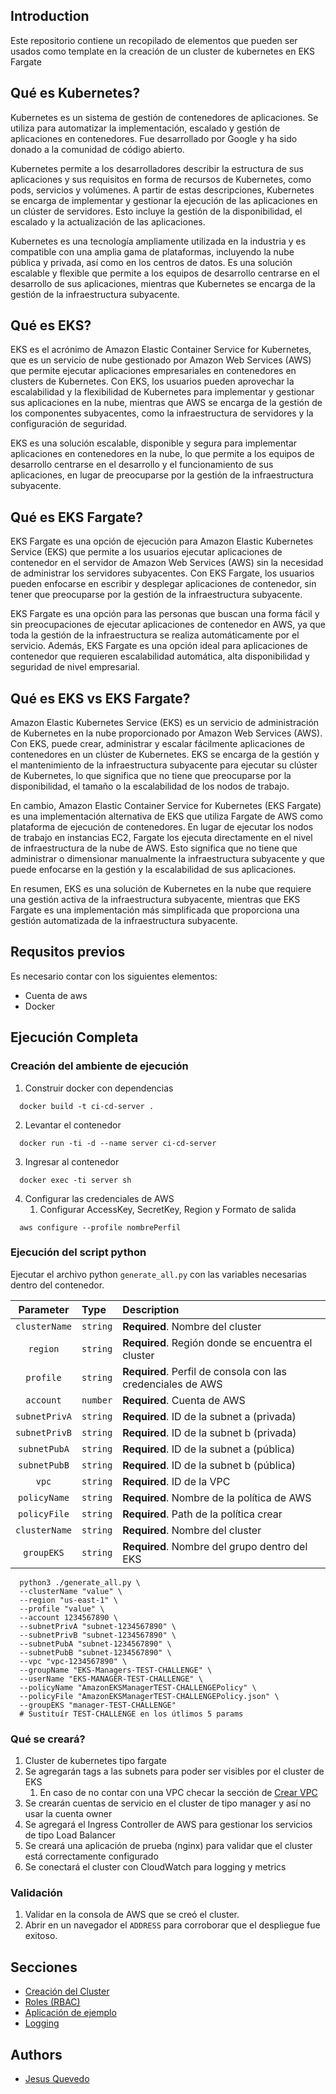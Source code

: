 ## Introduction
Este repositorio contiene un recopilado de elementos que pueden ser usados como template en la creación de un cluster de
kubernetes en EKS Fargate

## Qué es Kubernetes?
Kubernetes es un sistema de gestión de contenedores de aplicaciones. Se utiliza para automatizar la implementación, escalado y gestión de aplicaciones en contenedores. Fue desarrollado por Google y ha sido donado a la comunidad de código abierto.

Kubernetes permite a los desarrolladores describir la estructura de sus aplicaciones y sus requisitos en forma de recursos de Kubernetes, como pods, servicios y volúmenes. A partir de estas descripciones, Kubernetes se encarga de implementar y gestionar la ejecución de las aplicaciones en un clúster de servidores. Esto incluye la gestión de la disponibilidad, el escalado y la actualización de las aplicaciones.

Kubernetes es una tecnología ampliamente utilizada en la industria y es compatible con una amplia gama de plataformas, incluyendo la nube pública y privada, así como en los centros de datos. Es una solución escalable y flexible que permite a los equipos de desarrollo centrarse en el desarrollo de sus aplicaciones, mientras que Kubernetes se encarga de la gestión de la infraestructura subyacente.


## Qué es EKS?
EKS es el acrónimo de Amazon Elastic Container Service for Kubernetes, que es un servicio de nube gestionado por Amazon Web Services (AWS) que permite ejecutar aplicaciones empresariales en contenedores en clusters de Kubernetes. Con EKS, los usuarios pueden aprovechar la escalabilidad y la flexibilidad de Kubernetes para implementar y gestionar sus aplicaciones en la nube, mientras que AWS se encarga de la gestión de los componentes subyacentes, como la infraestructura de servidores y la configuración de seguridad.

EKS es una solución escalable, disponible y segura para implementar aplicaciones en contenedores en la nube, lo que permite a los equipos de desarrollo centrarse en el desarrollo y el funcionamiento de sus aplicaciones, en lugar de preocuparse por la gestión de la infraestructura subyacente.

## Qué es EKS Fargate?
EKS Fargate es una opción de ejecución para Amazon Elastic Kubernetes Service (EKS) que permite a los usuarios ejecutar aplicaciones de contenedor en el servidor de Amazon Web Services (AWS) sin la necesidad de administrar los servidores subyacentes. Con EKS Fargate, los usuarios pueden enfocarse en escribir y desplegar aplicaciones de contenedor, sin tener que preocuparse por la gestión de la infraestructura subyacente.

EKS Fargate es una opción para las personas que buscan una forma fácil y sin preocupaciones de ejecutar aplicaciones de contenedor en AWS, ya que toda la gestión de la infraestructura se realiza automáticamente por el servicio. Además, EKS Fargate es una opción ideal para aplicaciones de contenedor que requieren escalabilidad automática, alta disponibilidad y seguridad de nivel empresarial.

## Qué es EKS vs EKS Fargate?
Amazon Elastic Kubernetes Service (EKS) es un servicio de administración de Kubernetes en la nube proporcionado por Amazon Web Services (AWS). Con EKS, puede crear, administrar y escalar fácilmente aplicaciones de contenedores en un clúster de Kubernetes. EKS se encarga de la gestión y el mantenimiento de la infraestructura subyacente para ejecutar su clúster de Kubernetes, lo que significa que no tiene que preocuparse por la disponibilidad, el tamaño o la escalabilidad de los nodos de trabajo.

En cambio, Amazon Elastic Container Service for Kubernetes (EKS Fargate) es una implementación alternativa de EKS que utiliza Fargate de AWS como plataforma de ejecución de contenedores. En lugar de ejecutar los nodos de trabajo en instancias EC2, Fargate los ejecuta directamente en el nivel de infraestructura de la nube de AWS. Esto significa que no tiene que administrar o dimensionar manualmente la infraestructura subyacente y que puede enfocarse en la gestión y la escalabilidad de sus aplicaciones.

En resumen, EKS es una solución de Kubernetes en la nube que requiere una gestión activa de la infraestructura subyacente, mientras que EKS Fargate es una implementación más simplificada que proporciona una gestión automatizada de la infraestructura subyacente.

## Requsitos previos

Es necesario contar con los siguientes elementos:

* Cuenta de aws
* Docker

## Ejecución Completa

### Creación del ambiente de ejecución

1. Construir docker con dependencias
```shell
  docker build -t ci-cd-server .
```

2. Levantar el contenedor
```shell
  docker run -ti -d --name server ci-cd-server
```

3. Ingresar al contenedor
```shell
  docker exec -ti server sh
```

4. Configurar las credenciales de AWS
   1. Configurar AccessKey, SecretKey, Region y Formato de salida
```shell
  aws configure --profile nombrePerfil
```
      
### Ejecución del script python

Ejecutar el archivo python `generate_all.py` con las variables necesarias dentro del contenedor.

|   Parameter   | Type     | Description                                                 |
|:-------------:|:---------|:------------------------------------------------------------|
| `clusterName` | `string` | **Required**. Nombre del cluster                            |
|   `region`    | `string` | **Required**. Región donde se encuentra el cluster          |
|   `profile`   | `string` | **Required**. Perfil de consola con las credenciales de AWS |
|   `account`   | `number` | **Required**. Cuenta de AWS                                 |
| `subnetPrivA` | `string` | **Required**. ID de la subnet a (privada)                   |
| `subnetPrivB` | `string` | **Required**. ID de la subnet b (privada)                   |
| `subnetPubA`  | `string` | **Required**. ID de la subnet a (pública)                   |
| `subnetPubB`  | `string` | **Required**. ID de la subnet b (pública)                   |
|     `vpc`     | `string` | **Required**. ID de la VPC                                  |
| `policyName`  | `string` | **Required**. Nombre de la política de AWS                  |
| `policyFile`  | `string` | **Required**. Path de la política crear                     |
| `clusterName` | `string` | **Required**. Nombre del cluster                            |
|  `groupEKS`   | `string` | **Required**. Nombre del grupo dentro del EKS               |

```shell
  python3 ./generate_all.py \
  --clusterName "value" \
  --region "us-east-1" \
  --profile "value" \
  --account 1234567890 \
  --subnetPrivA "subnet-1234567890" \
  --subnetPrivB "subnet-1234567890" \
  --subnetPubA "subnet-1234567890" \
  --subnetPubB "subnet-1234567890" \
  --vpc "vpc-1234567890" \
  --groupName "EKS-Managers-TEST-CHALLENGE" \
  --userName "EKS-MANAGER-TEST-CHALLENGE" \
  --policyName "AmazonEKSManagerTEST-CHALLENGEPolicy" \
  --policyFile "AmazonEKSManagerTEST-CHALLENGEPolicy.json" \
  --groupEKS "manager-TEST-CHALLENGE" 
  # Sustituír TEST-CHALLENGE en los útlimos 5 params
```
### Qué se creará?

1. Cluster de kubernetes tipo fargate
2. Se agregarán tags a las subnets para poder ser visibles por el cluster de EKS 
   1. En caso de no contar con una VPC checar la sección de [Crear VPC](VPC)
3. Se crearán cuentas de servicio en el cluster de tipo manager y así no usar la cuenta owner
4. Se agregará el Ingress Controller de AWS para gestionar los servicios de tipo Load Balancer
5. Se creará una aplicación de prueba (nginx) para validar que el cluster está correctamente configurado
6. Se conectará el cluster con CloudWatch para logging y metrics



### Validación

1. Validar en la consola de AWS que se creó el cluster.
2. Abrir en un navegador el `ADDRESS` para corroborar que el despliegue fue exitoso.


## Secciones
* [Creación del Cluster](CreateCluster)
* [Roles (RBAC)](Roles)
* [Aplicación de ejemplo](ExampleApp)
* [Logging](Logging)



## Authors

- [Jesus Quevedo](https://www.github.com/jquevedo1196)
